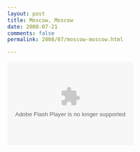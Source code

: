 ```yaml
---
layout: post
title: Moscow, Moscow
date: 2008-07-21
comments: false
permalink: 2008/07/moscow-moscow.html

---
```


<embed type="application/x-shockwave-flash" src="http://picasaweb.google.ru/s/c/bin/slideshow.swf" width="288" height="192" flashvars="host=picasaweb.google.ru&captions=1&RGB=0x000000&feed=http%3A%2F%2Fpicasaweb.google.ru%2Fdata%2Ffeed%2Fapi%2Fuser%2Fleonidms%2Falbumid%2F5225198396069601329%3Fkind%3Dphoto%26alt%3Drss" pluginspage="http://www.macromedia.com/go/getflashplayer"></embed>

